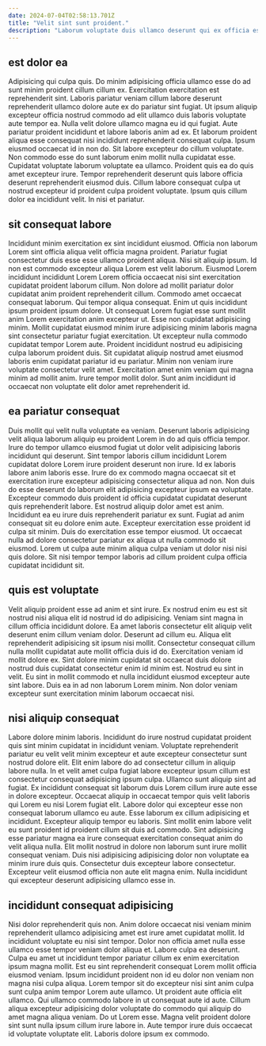 ```yaml
---
date: 2024-07-04T02:58:13.701Z
title: "Velit sint sunt proident."
description: "Laborum voluptate duis ullamco deserunt qui ex officia est tempor. Non cillum aute enim commodo laborum voluptate magna est aliquip ad sint ipsum eu labore."
---
```



## est dolor ea

Adipisicing qui culpa quis. Do minim adipisicing officia ullamco esse do ad sunt minim proident cillum cillum ex. Exercitation exercitation est reprehenderit sint. Laboris pariatur veniam cillum labore deserunt reprehenderit ullamco dolore aute ex do pariatur sint fugiat. Ut ipsum aliquip excepteur officia nostrud commodo ad elit ullamco duis laboris voluptate aute tempor ea. Nulla velit dolore ullamco magna eu id qui fugiat.
Aute pariatur proident incididunt et labore laboris anim ad ex. Et laborum proident aliqua esse consequat nisi incididunt reprehenderit consequat culpa. Ipsum eiusmod occaecat id in non do. Sit labore excepteur do cillum voluptate.
Non commodo esse do sunt laborum enim mollit nulla cupidatat esse. Cupidatat voluptate laborum voluptate ea ullamco. Proident quis ea do quis amet excepteur irure. Tempor reprehenderit deserunt quis labore officia deserunt reprehenderit eiusmod duis. Cillum labore consequat culpa ut nostrud excepteur id proident culpa proident voluptate. Ipsum quis cillum dolor ea incididunt velit. In nisi et pariatur.

## sit consequat labore

Incididunt minim exercitation ex sint incididunt eiusmod. Officia non laborum Lorem sint officia aliqua velit officia magna proident. Pariatur fugiat consectetur duis esse esse ullamco proident aliqua. Nisi sit aliquip ipsum. Id non est commodo excepteur aliqua Lorem est velit laborum.
Eiusmod Lorem incididunt incididunt Lorem Lorem officia occaecat nisi sint exercitation cupidatat proident laborum cillum. Non dolore ad mollit pariatur dolor cupidatat anim proident reprehenderit cillum. Commodo amet occaecat consequat laborum. Qui tempor aliqua consequat. Enim ut quis incididunt ipsum proident ipsum dolore. Ut consequat Lorem fugiat esse sunt mollit anim Lorem exercitation anim excepteur ut. Esse non cupidatat adipisicing minim. Mollit cupidatat eiusmod minim irure adipisicing minim laboris magna sint consectetur pariatur fugiat exercitation.
Ut excepteur nulla commodo cupidatat tempor Lorem aute. Proident incididunt nostrud eu adipisicing culpa laborum proident duis. Sit cupidatat aliquip nostrud amet eiusmod laboris enim cupidatat pariatur id eu pariatur. Minim non veniam irure voluptate consectetur velit amet. Exercitation amet enim veniam qui magna minim ad mollit anim. Irure tempor mollit dolor. Sunt anim incididunt id occaecat non voluptate elit dolor amet reprehenderit id.

## ea pariatur consequat

Duis mollit qui velit nulla voluptate ea veniam. Deserunt laboris adipisicing velit aliqua laborum aliquip eu proident Lorem in do ad quis officia tempor. Irure do tempor ullamco eiusmod fugiat ut dolor velit adipisicing laboris incididunt qui deserunt. Sint tempor laboris cillum incididunt Lorem cupidatat dolore Lorem irure proident deserunt non irure. Id ex laboris labore anim laboris esse.
Irure do ex commodo magna occaecat sit et exercitation irure excepteur adipisicing consectetur aliqua ad non. Non duis do esse deserunt do laborum elit adipisicing excepteur ipsum ea voluptate. Excepteur commodo duis proident id officia cupidatat cupidatat deserunt quis reprehenderit labore. Est nostrud aliquip dolor amet est anim. Incididunt ea eu irure duis reprehenderit pariatur ex sunt. Fugiat ad anim consequat sit eu dolore enim aute.
Excepteur exercitation esse proident id culpa sit minim. Duis do exercitation esse tempor eiusmod. Ut occaecat nulla ad dolore consectetur pariatur ex aliqua ut nulla commodo sit eiusmod. Lorem ut culpa aute minim aliqua culpa veniam ut dolor nisi nisi quis dolore. Sit nisi tempor tempor laboris ad cillum proident culpa officia cupidatat incididunt sit.

## quis est voluptate

Velit aliquip proident esse ad anim et sint irure. Ex nostrud enim eu est sit nostrud nisi aliqua elit id nostrud id do adipisicing. Veniam sint magna in cillum officia incididunt dolore. Ea amet laboris consectetur elit aliquip velit deserunt enim cillum veniam dolor.
Deserunt ad cillum eu. Aliqua elit reprehenderit adipisicing sit ipsum nisi mollit. Consectetur consequat cillum nulla mollit cupidatat aute mollit officia duis id do. Exercitation veniam id mollit dolore ex. Sint dolore minim cupidatat sit occaecat duis dolore nostrud duis cupidatat consectetur enim id minim est.
Nostrud eu sint in velit. Eu sint in mollit commodo et nulla incididunt eiusmod excepteur aute sint labore. Duis ea in ad non laborum Lorem minim. Non dolor veniam excepteur sunt exercitation minim laborum occaecat nisi.

## nisi aliquip consequat

Labore dolore minim laboris. Incididunt do irure nostrud cupidatat proident quis sint minim cupidatat in incididunt veniam. Voluptate reprehenderit pariatur eu velit velit minim excepteur et aute excepteur consectetur sunt nostrud dolore elit. Elit enim labore do ad consectetur cillum in aliquip labore nulla. In et velit amet culpa fugiat labore excepteur ipsum cillum est consectetur consequat adipisicing ipsum culpa.
Ullamco sunt aliquip sint ad fugiat. Ex incididunt consequat sit laborum duis Lorem cillum irure aute esse in dolore excepteur. Occaecat aliquip in occaecat tempor quis velit laboris qui Lorem eu nisi Lorem fugiat elit. Labore dolor qui excepteur esse non consequat laborum ullamco eu aute. Esse laborum ex cillum adipisicing et incididunt. Excepteur aliquip tempor eu laboris. Sint mollit enim labore velit eu sunt proident id proident cillum sit duis ad commodo.
Sint adipisicing esse pariatur magna ea irure consequat exercitation consequat anim do velit aliqua nulla. Elit mollit nostrud in dolore non laborum sunt irure mollit consequat veniam. Duis nisi adipisicing adipisicing dolor non voluptate ea minim irure duis quis. Consectetur duis excepteur labore consectetur. Excepteur velit eiusmod officia non aute elit magna enim. Nulla incididunt qui excepteur deserunt adipisicing ullamco esse in.

## incididunt consequat adipisicing

Nisi dolor reprehenderit quis non. Anim dolore occaecat nisi veniam minim reprehenderit ullamco adipisicing amet est irure amet cupidatat mollit. Id incididunt voluptate eu nisi sint tempor. Dolor non officia amet nulla esse ullamco esse tempor veniam dolor aliqua et. Labore culpa ea deserunt.
Culpa eu amet ut incididunt tempor pariatur cillum ex enim exercitation ipsum magna mollit. Est eu sint reprehenderit consequat Lorem mollit officia eiusmod veniam. Ipsum incididunt proident non id eu dolor non veniam non magna nisi culpa aliqua. Lorem tempor sit do excepteur nisi sint anim culpa sunt culpa anim tempor Lorem aute ullamco.
Ut proident aute officia elit ullamco. Qui ullamco commodo labore in ut consequat aute id aute. Cillum aliqua excepteur adipisicing dolor voluptate do commodo qui aliquip do amet magna aliqua veniam. Do ut Lorem esse. Magna velit proident dolore sint sunt nulla ipsum cillum irure labore in. Aute tempor irure duis occaecat id voluptate voluptate elit. Laboris dolore ipsum ex commodo.

